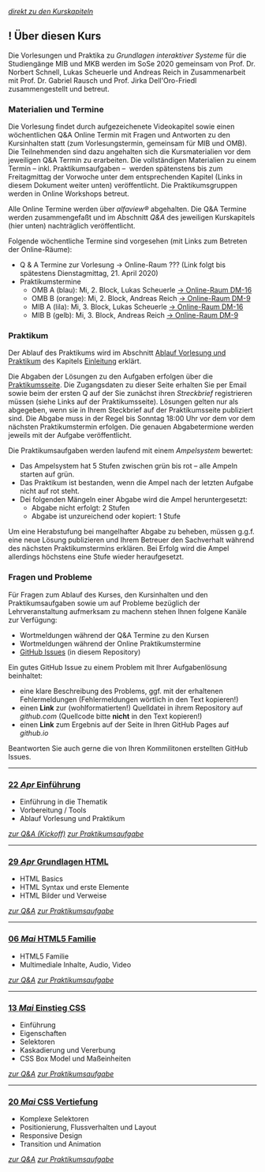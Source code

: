 *[direkt zu den Kurskapiteln](#00--einführung)*

## **!** Über diesen Kurs

Die Vorlesungen und Praktika zu *Grundlagen interaktiver Systeme* für die Studiengänge MIB und MKB werden im SoSe 2020 gemeinsam von Prof. Dr. Norbert Schnell, Lukas Scheuerle und Andreas Reich in Zusammenarbeit mit Prof. Dr. Gabriel Rausch und Prof. Jirka Dell'Oro-Friedl zusammengestellt und betreut.

### Materialien und Termine

Die Vorlesung findet durch aufgezeichenete Videokapitel sowie einen wöchentlichen Q&A Online Termin mit Fragen und Antworten zu den Kursinhalten statt (zum Vorlesungstermin, gemeinsam für MIB und OMB). Die Teilnehmenden sind dazu angehalten sich die Kursmaterialien vor dem jeweiligen Q&A Termin zu erarbeiten. Die vollständigen Materialien zu einem Termin – inkl. Praktikumsaufgaben –  werden spätenstens bis zum Freitagmittag der Vorwoche unter dem entsprechenden Kapitel (Links in diesem Dokument weiter unten) veröffentlicht. Die Praktikumsgruppen werden in Online Workshops betreut.

Alle Online Termine werden über *alfaview&reg;* abgehalten. Die Q&A Termine werden zusammengefaßt und im Abschnitt *Q&A* des jeweiligen Kurskapitels (hier unten) nachträglich veröffentlicht.

Folgende wöchentliche Termine sind vorgesehen (mit Links zum Betreten der Online-Räume):
- Q & A Termine zur Vorlesung → Online-Raum ??? (Link folgt bis spätestens Dienstagmittag, 21. April 2020)
- Praktikumstermine
  - OMB A (blau): Mi, 2. Block, Lukas Scheuerle [→ Online-Raum DM-16](https://rooms.hs-furtwangen.de/rooms/dm16)
  - OMB B (orange): Mi, 2. Block, Andreas Reich [→ Online-Raum DM-9](https://rooms.hs-furtwangen.de/rooms/dm9)
  - MIB A (lila): Mi, 3. Block, Lukas Scheuerle [→ Online-Raum DM-16](https://rooms.hs-furtwangen.de/rooms/dm16)
  - MIB B (gelb): Mi, 3. Block, Andreas Reich [→ Online-Raum DM-9](https://rooms.hs-furtwangen.de/rooms/dm9)

### Praktikum

Der Ablauf des Praktikums wird im Abschnitt [Ablauf Vorlesung und Praktikum]((L00/#ablauf-vorlesung-und-praktikum)) des Kapitels [Einleitung](L00) erklärt. 

Die Abgaben der Lösungen zu den Aufgaben erfolgen über die [Praktikumsseite](workshops). Die Zugangsdaten zu dieser Seite erhalten Sie per Email sowie beim der ersten Q auf der Sie zunächst ihren *Streckbrief* registrieren müssen (siehe Links auf der Praktikumsseite). Lösungen gelten nur als abgegeben, wenn sie in Ihrem Steckbrief auf der Praktikumsseite publiziert sind. Die Abgabe muss in der Regel bis Sonntag 18:00 Uhr vor dem vor dem nächsten Praktikumstermin erfolgen. Die genauen Abgabetermione werden jeweils mit der Aufgabe veröffentlicht.

Die Praktikumsaufgaben werden laufend mit einem *Ampelsystem* bewertet:
- Das Ampelsystem hat 5 Stufen zwischen grün bis rot – alle Ampeln starten auf grün.
- Das Praktikum ist bestanden, wenn die Ampel nach der letzten Aufgabe nicht auf rot steht.
- Dei folgenden Mängeln einer Abgabe wird die Ampel heruntergesetzt:
  - Abgabe nicht erfolgt: 2 Stufen
  - Abgabe ist unzureichend oder kopiert: 1 Stufe

Um eine Herabstufung bei mangelhafter Abgabe zu beheben, müssen g.g.f. eine neue Lösung publizieren und Ihrem Betreuer den Sachverhalt während des nächsten Praktikumstermins erklären. Bei Erfolg wird die Ampel allerdings höchstens eine Stufe wieder heraufgesetzt.

### Fragen und Probleme

Für Fragen zum Ablauf des Kurses, den Kursinhalten und den Praktikumsaufgaben sowie um auf Probleme bezüglich der Lehrveranstaltung aufmerksam zu machenn stehen Ihnen folgene Kanäle zur Verfügung:
- Wortmeldungen während der Q&A Termine zu den Kursen
- Wortmeldungen während der Online Praktikumstermine
- [GitHub Issues](issues) (in diesem Repository)

Ein gutes GitHub Issue zu einem Problem mit Ihrer Aufgabenlösung beinhaltet:
  - eine klare Beschreibung des Problems, ggf. mit der erhaltenen Fehlermeldungen (Fehlermeldungen wörtlich in den Text kopieren!)
  - einen **Link** zur (wohlformatierten!) Quelldatei in ihrem Repository auf *github.com* (Quellcode bitte **nicht** in den Text kopieren!)
  - einen **Link** zum Ergebnis auf der Seite in Ihren GitHub Pages auf *github.io*

Beantworten Sie auch gerne die von Ihren Kommilitonen erstellten GitHub Issues.

---

### [**22 _Apr_** Einführung](L00)  
- Einführung in die Thematik
- Vorbereitung / Tools
- Ablauf Vorlesung und Praktikum

*[zur Q&A (Kickoff)](L00/qna)*
*[zur Praktikumsaufgabe](L00/#aufgabe)*

---

### [**29 _Apr_** Grundlagen HTML](L01)  
- HTML Basics
- HTML Syntax und erste Elemente
- HTML Bilder und Verweise

*[zur Q&A](L01/qna)*
*[zur Praktikumsaufgabe](L01/#aufgabe)*

---

### [**06 _Mai_** HTML5 Familie](L02)  
- HTML5 Familie
- Multimediale Inhalte, Audio, Video

*[zur Q&A](L02/qna)*
*[zur Praktikumsaufgabe](L02/#aufgabe)*

---

### [**13 _Mai_** Einstieg CSS](L03)  
- Einführung
- Eigenschaften
- Selektoren
- Kaskadierung und Vererbung
- CSS Box Model und Maßeinheiten

*[zur Q&A](L03/qna)*
*[zur Praktikumsaufgabe](L03/#aufgabe)*

---

### [**20 _Mai_** CSS Vertiefung](L04)

- Komplexe Selektoren
- Positionierung, Flussverhalten und Layout
- Responsive Design
- Transition und Animation

*[zur Q&A](L04/qna)*
*[zur Praktikumsaufgabe](L04/#aufgabe)*
